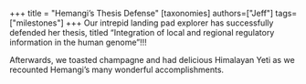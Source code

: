 +++
title = "Hemangi’s Thesis Defense"
[taxonomies]
authors=["Jeff"]
tags=["milestones"]
+++
Our intrepid landing pad explorer has successfully defended her thesis, titled “Integration of local and regional regulatory information in the human genome”!!!

Afterwards, we toasted champagne and had delicious Himalayan Yeti as we recounted Hemangi’s many wonderful accomplishments.
